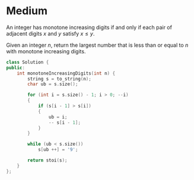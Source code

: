 # Medium

An integer has monotone increasing digits if and only if each pair of adjacent digits $x$ and $y$ satisfy $x \leq y$.

Given an integer $n$, return the largest number that is less than or equal to $n$ with monotone increasing digits.

```cpp
class Solution {
public:
    int monotoneIncreasingDigits(int n) {
        string s = to_string(n);
        char ub = s.size();

        for (int i = s.size() - 1; i > 0; --i)
        {
            if (s[i - 1] > s[i])
            {
                ub = i;
                -- s[i - 1];
            }
        }

        while (ub < s.size())
            s[ub ++] = '9';

        return stoi(s);
    }
};
```
